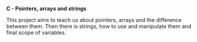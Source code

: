 **C - Pointers, arrays and strings**

This project aims to teach us about pointers, arrays and the difference between them.
Then there is strings, how to use and manipulate them and final scope of variables.




